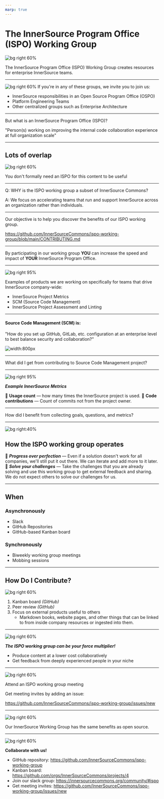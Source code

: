 ```yaml
---
marp: true
---
```


# The InnerSource Program Office (ISPO) Working Group
<!---  Slide 1: Opening Statement --->

![bg right 60%](../assets/innersource-commons.svg)

The InnerSource Program Office (ISPO) Working Group creates resources for enterprise InnerSource teams.

<!--
1. Define an ISPO
2. ...
-->

---

<!--- Slide 2: Key Message --->
![bg right 60%](../assets/ispo-participants.png)
If you're in any of these groups, we invite you to join us:

* InnerSource responsibilities in an Open Source Program Office (OSPO)
* Platform Engineering Teams
* Other centralized groups such as Enterprise Architecture

<!-- Slide 2: Key Message  

-->

---

<!--- Slide 3: Key Message --->

But what is an InnerSource Program Office (ISPO)?

"Person(s) working on improving the internal code collaboration experience at full organization scale"

<!-- Slide 3: Key Message 

Technically, ISPO is an acronym. InnerSource Programs Office. 
Often however, the people doing ISPO related work in a company aren't in their own team. 
They are part of an OSPO, part of a centralized engineering team, maybe they are single person working under a head engineering. 
It is variable... and for our purpoeses though, it is just someone with InnerSource responsibilities (however you define that)
be it on an OSPO, platform engineering, or any other centralized group.

-->

---

<!--- Slide 4: Key Message --->

## Lots of overlap

![bg right 60%](../assets/working-group-overlap.png)

You don't formally need an ISPO for this content to be useful

<!-- Slide 4: Key Message:  
Introduce OSPO vs. ISPO. You don't formally need an ISPO for this content to be useful.

-->

---

<!--- Slide 5: Key Message --->

Q: WHY is the ISPO working group a subset of InnerSource Commons?

A: We focus on accelerating teams that run and support InnerSource across an organization rather than individuals.
<!-- Slide 5: Key Message:  
WHY: The scope of the InnerSource Programs Office (ISPO) working group is more focused on the teams that run and support InnerSource across an organization rather than guidance for projects or individuals
-->

---

<!--- Slide 6: Key Message --->

Our objective is to help you discover the benefits of our ISPO working group.

https://github.com/InnerSourceCommons/ispo-working-group/blob/main/CONTRIBUTING.md

<!-- Slide 6: Key Message

https://github.com/InnerSourceCommons/ispo-working-group/blob/main/CONTRIBUTING.md
-->

---

<!--- Slide 7: Key Message --->

By participating in our working group 
**YOU** can increase the speed and impact of **YOUR** InnerSource Program Office.

<!-- Slide 7: Key Message

By participating in our working group we can increase the speed and impact of your InnerSource Program Office.

NO eat your brocolli speech. Benefits are to the individual.
-->

---

<!--- Slide 8: Key Message --->
![bg right 95%](../assets/gqm-landing-page.png)

Examples of products we are working on specifically for teams that drive InnerSource company-wide:

* InnerSource Project Metrics
* SCM (Source Code Management)
* InnerSource Project Assessment and Linting

<!-- Slide 8: Key Message

Focus is to support the people/teams that do InnerSource organization-wide
These are all areas where many people in the working group have tried different things, have different lessons to share, 
and want to hear how things they are actively considering have worked out at other companies. 
-->

---

<!--- Slide 10: Key Message --->

#### Source Code Management (SCM) is: 

"How do you set up GitHub, GitLab, etc. configuration at an enterprise level to best balance security and collaboration?"

![width:800px](../assets/SCM-table-screenshot.png)

<!-- Slide 10: Key Message 
What is source control management
-->

---
<!--- Slide 11: Key Message --->

What did I get from contributing to Source Code Management project?

<!-- Slide 11: Key Message

 Why did I contribute to Source Code Management project (Justin)
 1. Get more value from hard won lessons by sharing them with others externally. 
 2. Want my perspective in external resources so I can refer to it rather than it just being Justin's opinion in an email.
 3. Want to confirm my opinion is aligned with others who have struggled through this at their company as this makes me more confident when I make a position internally. 
 4. Sharing makes it more likely InnerSource Commons people give you feedback on unrelated areas. They are more likely to spend their time on you.
-->

---

<!--- Slide 12: Key Message --->

![bg right 95%](../assets/gqm-landing-page.png)

***Example InnerSource Metrics***

👀 **Usage count** — how many times the InnerSource project is used.
🤝 **Code contributions** — Count of commits not from the project owner.

<!-- Slide 12: Key Message 

What are InnerSource Metrics?

To demonstrate the value of InnerSource, we need to measure it. As ISPO leaders, we're often asked to articulate the value of InnerSource to our stakeholders. Using the InnerSource Metrics project, we can measure the value of InnerSource meaningfully to our stakeholders.

For example, usage count demonstrates the reuse of code or other valuable artifacts that would otherwise be duplicated, and code contributions demonstrate collaboration's value, leading to trust and longer employee retention.

We've built a graph of Goals, Questions, and Metrics to help you answer your stakeholders' questions.
-->

---
<!--- Slide 13: Key Message --->

How did I benefit from collecting goals, questions, and metrics?

<!-- Slide 13: Key Message

Through my involvement in the metrics project, I didn't just gather data; I built a network. I connected with professionals who, like me, were navigating the world of InnerSource metrics. This wasn't just about numbers but about people facing similar challenges.

As I contributed to this project, my professional network grew exponentially. As a result of these efforts, I'm connected to great, like-minded professionals ready to help expand the value of the InnerSource Commons.

Looking ahead, this experience isn't a one-time benefit. It's an investment in the future. When my company expands InnerSource project measurement, we'll be steps ahead, armed with knowledge, connections, and a deep understanding of diverse approaches.

-->

---

<!--- Slide 14: Key Message --->

![bg right:40%](../assets/managing-innersource-projects-cover.jpg)

## How the ISPO working group operates

🚀 ***Progress over perfection*** — Even if a solution doesn't work for all companies, we'll still put it out there. We can iterate and add more to it later.
🧩 ***Solve your challenges*** — Take the challenges that you are already solving and use this working group to get external feedback and sharing. We do not expect others to solve our challenges for us.


<!-- Slide 14: Key Message

Through conversations, ideation, and sharing our challenges, we work together to build peer-reviewed content fit for your organizations.

We value progress over perfection, and encourage you to share your challenges and solutions with us.

-->

---

<!--- Slide 15: Key Message --->

## When

### Asynchronously

* Slack
* GitHub Repositories
* GitHub-based Kanban board

### Synchronously

* Biweekly working group meetings
* Mobbing sessions

<!-- Slide 15: Key Message

You can attend each biweekly meeting, work asynchronously, or drop in when available. 

-->

---

<!--- Slide 16: Key Message --->

## How Do I Contribute?

![bg right 60%](../assets/ways-to-contribute.png)

1. Kanban board *(GitHub)*
2. Peer review *(GitHub)*
3. Focus on external products useful to others
   * Markdown books, website pages, and other things that can be linked to from inside company resources or ingested into them.

<!-- Slide 16: Key Message

All work within the working group undergos peer review as is progresses through the Kanban board. We align our work with the goals and objectives of our companies while also contributing to the InnerSource Commons.

We contribute to the Managing InnerSource Projects Gitbook, InnerSource Patterns, and other projects relevant to leaders of ISPOs, OSPOs, and the like.

-->

---
<!---  Slide 17: Closing Point of View --->
![bg right 60%](../assets/creative.png)

***The ISPO working group can be your force multiplier!***

* Produce content at a lower cost collaboratively
* Get feedback from deeply experienced people in your niche

<!-- Slide 17: Closing Point of View

We want people to take the work in their company backlog and align it to what is being contributed in this working group.

E.g., in peoples' company backlog, some tickets talk about them working and building this out in the InnerSource Commons." -->

---

<!---  Slide 18: Specific Action --->

![bg right 60%](../assets/collaboration.png)

Attend an ISPO working group meeting

Get meeting invites by adding an issue:

https://github.com/InnerSourceCommons/ispo-working-group/issues/new

<!-- Slide 18: Specific Action: DO THIS ONE THING RIGHT NOW 

Attend the ISPO working group meeting on November 20th at 8 AM, or join us for the next one two weeks later. 

-->

---

<!---  Slide 19: Benefits of Action --->
![bg right 60%](../assets/innersource-benefits.png)

Our InnerSource Working Group has the same benefits as open source.

<!-- Slide 19: Benefits of Action

We already know the benefits of Open Source. Our InnerSource Working Group provides you the same benefits. 

Collaboration opportunities, code reuse, knowedge sharing through community, and more.

-->

---
<!---  Slide 20: Closing Statement --->

![bg right 60%](../assets/ispo-working-group-code.png)

**Collaborate with us!**

* GitHub repository: https://github.com/InnerSourceCommons/ispo-working-group
* Kanban board: https://github.com/orgs/InnerSourceCommons/projects/4 
* Join our slack group: https://innersourcecommons.org/community/#ispo
* Get meeting invites: https://github.com/InnerSourceCommons/ispo-working-group/issues/new

<!--- Slide 20: Closing Statement

In conclusion, the InnerSource Program Office (ISPO) Working Group represents a unique opportunity for those involved in enterprise-level software development and collaboration.

Whether you're a member of an OSPO, a Platform Engineering Team, or a centralized group like Enterprise Architecture, the resources and knowledge shared within this group are indispensable.

By joining the ISPO Working Group, you're not just accessing a rich repository of InnerSource strategies and tools; you're becoming part of a community dedicated to refining and advancing the art of internal code collaboration.

Our collaborative space allows you to contribute and benefit from a wealth of shared knowledge and experience, enhancing your organization's InnerSource capabilities.

Remember, the ISPO Working Group is more than just a repository of information—it's a dynamic, collaborative environment where each member plays a crucial role in shaping the future of InnerSource. So, don't miss out on this chance to amplify your impact, refine your skills, and contribute to a thriving community. 

Join us at the InnerSource Program Office Working Group, and let's revolutionize software development practices within our organizations.

--->
